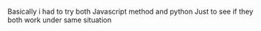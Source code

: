Basically i had to try both Javascript method and python Just to see if they both work under same situation
